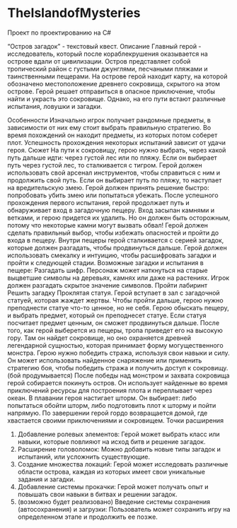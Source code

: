 # TheIslandofMysteries
Проект по проектированию на C#

“Остров загадок” - текстовый квест.
Описание
Главный герой - исследователь, который после кораблекрушения оказывается на острове вдали от цивилизации. Остров представляет собой тропический район с густыми джунглями, песчаными пляжами и таинственными пещерами. На острове герой находит карту, на которой обозначено местоположение древнего сокровища, скрытого на этом острове. Герой решает отправиться в опасное приключение, чтобы найти и украсть это сокровище. Однако, на его пути встают различные испытания, ловушки и загадки.

Особенности
Изначально игрок получает рандомные предметы, в зависимости от них ему стоит выбрать правильную стратегию. 
Во время похождений он находит предметы, из которых потом соберет плот.
 Успешность прохождения некоторых испытаний зависит от удачи героя. 
Сюжет
На пути к сокровищу, герою нужно выбрать, через какой путь дальше идти: через густой лес или по пляжу.
Если он выбирает путь через густой лес, то сталкивается с тигром. Герой должен использовать свой арсенал инструментов, чтобы справиться с ним и продолжить свой путь.
Если он выбирает путь по пляжу, то наступает на вредительскую змею. Герой должен принять решение быстро: попробовать убить змею или попытаться убежать.
После успешного прохождения первого испытания, герой продолжает путь и обнаруживает вход в загадочную пещеру. Вход засыпан камнями и ветками, и герою придется их удалить. Но он должен быть осторожным, потому что некоторые камни могут вызвать обвал! Герой должен сделать правильный выбор, чтобы избежать опасностей и пройти до входа в пещеру.
Внутри пещеры герой сталкивается с серией загадок, которые должен разгадать, чтобы продвинуться дальше. Герой должен использовать смекалку и интуицию, чтобы расшифровать загадки и пройти к следующей стадии.
Возможные загадки и испытания в пещере:
Разгадать шифр. Персонаж может наткнуться на старые выцветшие символы на деревьях, камнях или даже на растениях. Игрок должен разгадать скрытое значение символов. 
Пройти лабиринт
Решить загадку
Проклятая статуя. Герой вступает в зал с загадочной статуей, которая жаждет жертвы. Чтобы пройти дальше, герою нужно преподнести статуе что-то ценное, но не себя. Герою обыскать пещеру, и выбрать предмет, который он преподнесет статуе. Если статуя посчитает предмет ценным, он сможет продвинуться дальше.
После того, как герой выберется из пещеры, тропа приведет его на высокую гору. Там он найдет сокровище, но оно охраняется древней легендарной сущностью, которая принимает форму могущественного монстра. Герою нужно победить стража, используя свои навыки и силу. Он может использовать найденное снаряжение или применить стратегию боя, чтобы победить стража и получить доступ к сокровищу. (бой продумывается)
После победы над монстром и захвата сокровища герой собирается покинуть остров. Он использует найденные во время приключений ресурсы для построения плота и переплывает через океан. В плавании героя настигает шторм. Он выбирает: либо попытаться обойти шторм, либо подготовить плот к шторму и пойти напрямую.
По завершении герой гордо возвращается домой, где хвастается своими приключениями и сокровищем. 
Точки расширения
1. Добавление ролевых элементов: Герой может выбрать класс или навыки, которые повлияют на исход битв и решение загадок.
2. Расширение головоломок: Можно добавить новые типы загадок и испытаний, или усложнить существующие.
3. Создание множества локаций: Герой может исследовать различные области острова, каждая из которых имеет свои уникальные задания и загадки.
4. Добавление системы прокачки: Герой может получать опыт и повышать свои навыки в битвах и решении загадок.
5. (возможно будет реализовано) Введение системы сохранения (автосохранения) и загрузки: Пользователь может сохранить игру на определенном этапе и продолжить ее позже.
